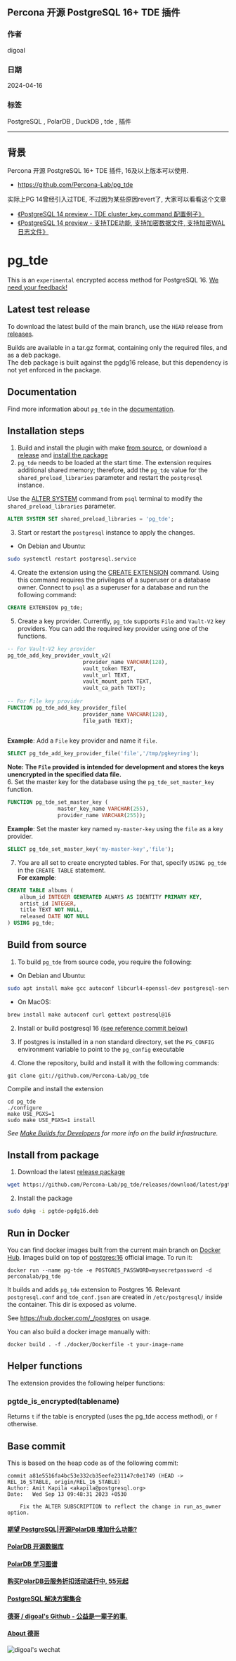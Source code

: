 ## Percona 开源 PostgreSQL 16+ TDE 插件  
                                                               
### 作者                                                               
digoal                                                               
                                                               
### 日期                                                               
2024-04-16                                                            
                                                               
### 标签                                                               
PostgreSQL , PolarDB , DuckDB , tde , 插件   
                                                               
----                                                               
                                                               
## 背景     
Percona 开源 PostgreSQL 16+ TDE 插件, 16及以上版本可以使用.    
- https://github.com/Percona-Lab/pg_tde  
  
实际上PG 14曾经引入过TDE, 不过因为某些原因revert了, 大家可以看看这个文章  
- [《PostgreSQL 14 preview - TDE cluster_key_command 配置例子》](../202012/20201229_01.md)    
- [《PostgreSQL 14 preview - 支持TDE功能, 支持加密数据文件, 支持加密WAL日志文件》](../202012/20201228_01.md)    
  
# pg_tde  
  
This is an `experimental` encrypted access method for PostgreSQL 16. [We need your feedback!](https://github.com/Percona-Lab/pg_tde/discussions/151)  
  
## Latest test release  
  
To download the latest build of the main branch, use the `HEAD` release from [releases](https://github.com/Percona-Lab/pg_tde/releases).  
  
Builds are available in a tar.gz format, containing only the required files, and as a deb package.  
The deb package is built against the pgdg16 release, but this dependency is not yet enforced in the package.  
  
## Documentation  
  
Find more information about `pg_tde` in the [documentation](https://percona-lab.github.io/pg_tde/).  
  
## Installation steps  
  
1. Build and install the plugin with make [from source](#build-from-source), or download a [release](https://github.com/Percona-Lab/pg_tde/releases) and [install the package](#install-from-package)  
2. `pg_tde` needs to be loaded at the start time. The extension requires additional shared memory; therefore,  add the `pg_tde` value for the `shared_preload_libraries` parameter and restart the `postgresql` instance.  
  
Use the [ALTER SYSTEM](https://www.postgresql.org/docs/current/sql-altersystem.html) command from `psql` terminal to modify the `shared_preload_libraries` parameter.  
  
```sql  
ALTER SYSTEM SET shared_preload_libraries = 'pg_tde';  
```  
  
3. Start or restart the `postgresql` instance to apply the changes.  
  
* On Debian and Ubuntu:  
  
```sh  
sudo systemctl restart postgresql.service  
```  
  
4. Create the extension using the [CREATE EXTENSION](https://www.postgresql.org/docs/current/sql-createextension.html) command. Using this command requires the privileges of a superuser or a database owner. Connect to `psql` as a superuser for a database and run the following command:  
  
```sql  
CREATE EXTENSION pg_tde;  
```  
  
5. Create a key provider. Currently, `pg_tde` supports `File` and `Vault-V2` key providers. You can add the required key provider using one of the functions.  
     
```sql  
-- For Vault-V2 key provider  
pg_tde_add_key_provider_vault_v2(  
                        provider_name VARCHAR(128),  
                        vault_token TEXT,  
                        vault_url TEXT,  
                        vault_mount_path TEXT,  
                        vault_ca_path TEXT);  
  
-- For File key provider  
FUNCTION pg_tde_add_key_provider_file(  
                        provider_name VARCHAR(128),   
                        file_path TEXT);  
  
```  
**Example**: Add a `File` key provider and name it `file`.  
```sql  
SELECT pg_tde_add_key_provider_file('file','/tmp/pgkeyring');  
```  
**Note: The `File` provided is intended for development and stores the keys unencrypted in the specified data file.**  
6. Set the master key for the database using the `pg_tde_set_master_key` function.  
```sql  
FUNCTION pg_tde_set_master_key (  
                master_key_name VARCHAR(255),   
                provider_name VARCHAR(255));  
```  
**Example**: Set the master key named `my-master-key` using the `file` as a key provider.  
```sql  
SELECT pg_tde_set_master_key('my-master-key','file');  
```  
  
7. You are all set to create encrypted tables. For that, specify `USING pg_tde` in the `CREATE TABLE` statement.  
**For example**:  
```sql  
CREATE TABLE albums (  
    album_id INTEGER GENERATED ALWAYS AS IDENTITY PRIMARY KEY,  
    artist_id INTEGER,  
    title TEXT NOT NULL,  
    released DATE NOT NULL  
) USING pg_tde;  
```  
  
## Build from source  
  
1. To build `pg_tde` from source code, you require the following:  
  
* On Debian and Ubuntu:  
```sh  
sudo apt install make gcc autoconf libcurl4-openssl-dev postgresql-server-dev-16  
```  
  
* On MacOS:  
```sh  
brew install make autoconf curl gettext postresql@16  
```  
  
2. Install or build postgresql 16 [(see reference commit below)](#base-commit)  
3. If postgres is installed in a non standard directory, set the `PG_CONFIG` environment variable to point to the `pg_config` executable  
  
4. Clone the repository, build and install it with the following commands:    
  
```  
git clone git://github.com/Percona-Lab/pg_tde  
```  
  
Compile and install the extension  
  
```  
cd pg_tde  
./configure  
make USE_PGXS=1  
sudo make USE_PGXS=1 install  
```  
  
_See [Make Builds for Developers](https://github.com/Percona-Lab/pg_tde/wiki/Make-builds-for-developers) for more info on the build infrastructure._  
  
## Install from package  
  
1. Download the latest [release package](https://github.com/Percona-Lab/pg_tde/releases)  
  
``` sh  
wget https://github.com/Percona-Lab/pg_tde/releases/download/latest/pgtde-pgdg16.deb  
```  
2. Install the package  
  
``` sh  
sudo dpkg -i pgtde-pgdg16.deb  
```  
  
## Run in Docker  
  
You can find docker images built from the current main branch on [Docker Hub](https://hub.docker.com/r/perconalab/pg_tde). Images build on top of [postgres:16](https://hub.docker.com/_/postgres) official image. To run it:  
```  
docker run --name pg-tde -e POSTGRES_PASSWORD=mysecretpassword -d perconalab/pg_tde  
```  
It builds and adds `pg_tde` extension to Postgres 16. Relevant `postgresql.conf` and `tde_conf.json` are created in `/etc/postgresql/` inside the container. This dir is exposed as volume.  
  
See https://hub.docker.com/_/postgres on usage.  
  
You can also build a docker image manually with:  
```  
docker build . -f ./docker/Dockerfile -t your-image-name  
```  
  
## Helper functions  
  
The extension provides the following helper functions:  
  
### pgtde_is_encrypted(tablename)  
  
Returns `t` if the table is encrypted (uses the pg_tde access method), or `f` otherwise.  
  
## Base commit  
  
This is based on the heap code as of the following commit:  
  
```  
commit a81e5516fa4bc53e332cb35eefe231147c0e1749 (HEAD -> REL_16_STABLE, origin/REL_16_STABLE)  
Author: Amit Kapila <akapila@postgresql.org>  
Date:   Wed Sep 13 09:48:31 2023 +0530  
  
    Fix the ALTER SUBSCRIPTION to reflect the change in run_as_owner option.  
```  
  
  
  
#### [期望 PostgreSQL|开源PolarDB 增加什么功能?](https://github.com/digoal/blog/issues/76 "269ac3d1c492e938c0191101c7238216")
  
  
#### [PolarDB 开源数据库](https://openpolardb.com/home "57258f76c37864c6e6d23383d05714ea")
  
  
#### [PolarDB 学习图谱](https://www.aliyun.com/database/openpolardb/activity "8642f60e04ed0c814bf9cb9677976bd4")
  
  
#### [购买PolarDB云服务折扣活动进行中, 55元起](https://www.aliyun.com/activity/new/polardb-yunparter?userCode=bsb3t4al "e0495c413bedacabb75ff1e880be465a")
  
  
#### [PostgreSQL 解决方案集合](../201706/20170601_02.md "40cff096e9ed7122c512b35d8561d9c8")
  
  
#### [德哥 / digoal's Github - 公益是一辈子的事.](https://github.com/digoal/blog/blob/master/README.md "22709685feb7cab07d30f30387f0a9ae")
  
  
#### [About 德哥](https://github.com/digoal/blog/blob/master/me/readme.md "a37735981e7704886ffd590565582dd0")
  
  
![digoal's wechat](../pic/digoal_weixin.jpg "f7ad92eeba24523fd47a6e1a0e691b59")
  
